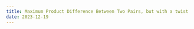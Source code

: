 ```yaml
---
title: Maximum Product Difference Between Two Pairs, but with a twist
date: 2023-12-19
---
```

<link rel="stylesheet" href="/Yi-blog/css/styles.css">
    <!--markdown-->
    <!--script src='https://polyfill.io/v3/polyfill.min.js?features=es6'/-->
    <script src='https://cdnjs.cloudflare.com/ajax/libs/jquery/3.1.1/jquery.min.js' type='text/javascript'/>
    <script src='https://cdnjs.cloudflare.com/ajax/libs/highlight.js/9.9.0/highlight.min.js' type='text/javascript'/>
    <script src='https://cdnjs.cloudflare.com/ajax/libs/showdown/1.6.2/showdown.min.js' type='text/javascript'/>
    <link href='https://cdnjs.cloudflare.com/ajax/libs/highlight.js/9.9.0/styles/default.min.css' id='markdown' rel='stylesheet'/>
    
    <!--markdown then mathjax-->
    <script>
        function loadScript(src){
          return new Promise(function(resolve, reject){
            let script = document.createElement(&#39;script&#39;);
            script.src = src;
            script.onload = () =&gt; resolve(script);
            script.onerror = () =&gt; reject(new Error(`Script load error for ${src}`));
            document.head.append(script);
          });
        }
        loadScript(&quot;https://yjian012.github.io/Yi-blog/js/markdown-highlight-in-blogger.js&quot;).then(script=&gt;loadScript(&quot;https://yjian012.github.io/Yi-blog/js/scripts.js&quot;));
      //https://mxp22.surge.sh/markdown-highlight-in-blogger.js
    </script>
<pre>
Yesterday's daily problem, E1913. Maximum Product Difference Between Two Pairs, is a very easy one.

Description:
<blockquote>The product difference between two pairs (a, b) and (c, d) is defined as (a * b) - (c * d).

For example, the product difference between (5, 6) and (2, 7) is (5 * 6) - (2 * 7) = 16.
Given an integer array nums, choose four distinct indices w, x, y, and z such that the product difference between pairs (nums[w], nums[x]) and (nums[y], nums[z]) is maximized.

Return the maximum such product difference.

Constraints:
  4 <= nums.length <= $10^4$
  1 <= nums[i] <= $10^4$</blockquote>

This problem is very easy, one just needs to find the largest two numbers and the smallest two. This works because all the elements are positive.

So, naturally, I wonder, what if 0 and negative numbers are allowed? I.e, the second constraint becomes $-10^4$ &lt;= nums[i] &lt;= $10^4$?

At first, I thought, this is just a little more complicated. But as I attempted to solve it, I figured that this problem has quite a few special situations that I must take care of. It takes a lot of patience and carefulness.

Here is the test program that I wrote in C++. Are you able to solve this problem correctly? (The solution must still be $O(n)$.)
(Let me know if you translated it into a different language. I'll add them or link them.)
</pre>
<pre class="markdown">
```cpp
#include &lt;bits/stdc++.h>
using namespace std;
int yourSolution(vector&lt;int> &v){
    //input your solution here
    
    
    
    
    
    
}
int bruteForce(const vector&lt;int> &v,int &i1,int &i2,int &i3,int &i4){
    const int sz=v.size();
    int r=0,e1,e2,e3,e4,t;
    for(int i=0;i&lt;sz;++i){
        e1=v[i];
        for(int j=i+1;j&lt;sz;++j){
            e2=v[j];
            for(int k=j+1;k&lt;sz;++k){
                e3=v[k];
                for(int l=k+1;l&lt;sz;++l){
                    e4=v[l];
                    t=abs(e1*e2-e3*e4);
                    if(t>r) r=t,i1=e1,i2=e2,i3=e3,i4=e4;
                    t=abs(e1*e3-e2*e4);
                    if(t>r) r=t,i1=e1,i2=e3,i3=e2,i4=e4;
                    t=abs(e1*e4-e3*e2);
                    if(t>r) r=t,i1=e1,i2=e4,i3=e3,i4=e2;
                }
            }
        }
    }
    return r;
}
default_random_engine rg(chrono::system_clock::now().time_since_epoch().count());
uniform_int_distribution&lt;int> rollEle(1,10000);
const int optSize=12;
const int maxSize=32;
uniform_int_distribution&lt;int> rollPos(0,maxSize-1);
uniform_int_distribution&lt;int> roll0(0,1);
uniform_int_distribution&lt;int> rollExtreme(0,1);
void noNeg(vector&lt;int> &v){
    v.resize(maxSize);
    for(int i=0;i&lt;maxSize;++i) v[i]=rollEle(rg);
    if(roll0(rg)) for(int i=0;i&lt;3;++i) v[rollPos(rg)]=0;
}
void noPos(vector&lt;int> &v){
    v.resize(maxSize);
    for(int i=0;i&lt;maxSize;++i) v[i]=-rollEle(rg);
    if(roll0(rg)) for(int i=0;i&lt;3;++i) v[rollPos(rg)]=0;
}
void mixed(vector&lt;int> &v){
    v.resize(maxSize);
    for(int i=0;i&lt;maxSize/2;++i) v[i]=rollEle(rg);
    for(int i=maxSize/2;i&lt;maxSize;++i) v[i]=-rollEle(rg);
    if(roll0(rg)) for(int i=0;i&lt;3;++i) v[rollPos(rg)]=0;
}
void neg2posN(vector&lt;int> &v){
    if(rollExtreme(rg)){
        v=vector&lt;int>{1,1,1,1,1,3,1,-1000,1,1,1,1,1,1,1,-1000,1,1,1,1,2,1,1,1,1};
        if(rollExtreme(rg)) v=vector&lt;int>{1,1,1,1,1,3,1,1000,1,1,1,1,1,1,1,-1000,1,1,1,1,-2,1,1,1,1};
        if(roll0(rg)) v[0]=0;
        return;
    }
    v.resize(maxSize);
    for(int i=2;i&lt;maxSize;++i) v[i]=rollEle(rg);
    if(roll0(rg)) for(int i=0;i&lt;3;++i) v[rollPos(rg)]=0;
    v[0]=-rollEle(rg);
    v[1]=-rollEle(rg);
}
void neg1posN(vector&lt;int> &v){
    v.resize(maxSize);
    for(int i=2;i&lt;maxSize;++i) v[i]=rollEle(rg);
    if(roll0(rg)) for(int i=0;i&lt;3;++i) v[rollPos(rg)]=0;
    v[rollPos(rg)]=-rollEle(rg);
}
void pos2negN(vector&lt;int> &v){
    if(rollExtreme(rg)){
        v=vector&lt;int>{-1,-1,-1,-1,-1,-3,1,-1000,-1,-1,-1,-1,-1,-1,-1,1000,-1,-1,-1,-1,-2,-1,-1,-1,-1};
        if(rollExtreme(rg)) v=vector&lt;int>{1,1,1,1,1,3,1,-1000,1,1,1,1,1,1,1,-1000,1,1,1,1,2,1,1,1,1};
        if(roll0(rg)) v[0]=0;
        return;
    }
    v.resize(maxSize);
    for(int i=2;i&lt;maxSize;++i) v[i]=-rollEle(rg);
    if(roll0(rg)) for(int i=0;i&lt;3;++i) v[rollPos(rg)]=0;
    v[0]=rollEle(rg);
    v[1]=rollEle(rg);
}
void pos1negN(vector&lt;int> &v){
    v.resize(maxSize);
    for(int i=2;i&lt;maxSize;++i) v[i]=-rollEle(rg);
    if(roll0(rg)) for(int i=0;i&lt;3;++i) v[rollPos(rg)]=0;
    v[rollPos(rg)]=rollEle(rg);
}
void pos2neg2(vector&lt;int> &v){
    v.resize(4);
    v[0]=rollEle(rg);
    v[1]=-rollEle(rg);
    v[2]=-rollEle(rg);
    v[3]=rollEle(rg);
}
void pos2neg2and0(vector&lt;int> &v){
    v.resize(maxSize);
    v[0]=rollEle(rg);
    v[1]=-rollEle(rg);
    v[2]=-rollEle(rg);
    v[3]=rollEle(rg);
}
void pos2neg1and0(vector&lt;int> &v){
    v=vector&lt;int>(maxSize,0);
    v[0]=rollEle(rg);
    v[1]=-rollEle(rg);
    v.back()=rollEle(rg);
}
void neg2pos1and0(vector&lt;int> &v){
    v=vector&lt;int>(maxSize,0);
    v[0]=-rollEle(rg);
    v[1]=rollEle(rg);
    v.back()=-rollEle(rg);
}
void neg1pos1and0(vector&lt;int> &v){
    v=vector&lt;int>(maxSize,0);
    v[1]=rollEle(rg);
    v.back()=-rollEle(rg);
}
void (*updateTest[optSize]) (vector&lt;int>&)={noNeg,noPos,mixed,neg2posN,neg1posN,pos2negN,pos1negN,pos2neg2,pos2neg2and0,pos2neg1and0,neg2pos1and0,neg1pos1and0};
int main(){
    int i1,i2,i3,i4;
    int repeat=10000;
    vector&lt;int> test;
    uniform_int_distribution&lt;int> rollOpt(0,optSize-1);
    for(int i=0;i&lt;repeat;++i){
        updateTest[rollOpt(rg)](test);
        int result=yourSolution(test);
        int maxi=bruteForce(test,i1,i2,i3,i4);
        if(result!=maxi){
            cout&lt;&lt;"iteration number:"&lt;&lt;i&lt;&lt;endl;
            cout&lt;&lt;"input is ";
            for(auto e:test) cout&lt;&lt;e&lt;&lt;",";
            cout&lt;&lt;endl;
            cout&lt;&lt;"Your answer is "&lt;&lt;result&lt;&lt;", but the maximum is abs("&lt;&lt;i1&lt;&lt;"*"&lt;&lt;i2&lt;&lt;"-"&lt;&lt;i3&lt;&lt;"*"&lt;&lt;i4&lt;&lt;")="&lt;&lt;maxi&lt;&lt;".\n";
            return 0;
        }
    }
    cout&lt;&lt;"All passed!\n";
    return 0;
}
```
</pre>
<pre>
For simplicity and speed, the test cases are not randomly shuffled, but it probably doesn't matter too much in this context. A bigger problem is, the extreme cases are too rare, so I added some of them manually. If you think there are other extreme cases that should be included, let me know!

I wrote my own solution and it passed all test cases, but I'm still not 100% sure it's correct. Let me know if you wrote a better test case generator that covers more corner cases!
</pre>